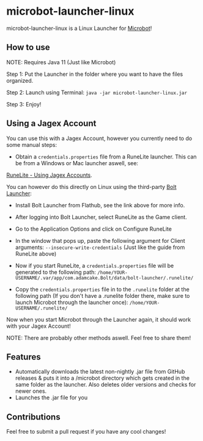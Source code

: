 # microbot-launcher-linux

microbot-launcher-linux is a Linux Launcher for [Microbot](https://github.com/chsami/microbot)!

## How to use
NOTE: Requires Java 11 (Just like Microbot)

Step 1: Put the Launcher in the folder where you want to have the files organized.

Step 2: Launch using Terminal: ```java -jar microbot-launcher-linux.jar```

Step 3: Enjoy!

## Using a Jagex Account
You can use this with a Jagex Account, however you currently need to do some manual steps:

- Obtain a `credentials.properties` file from a RuneLite launcher. This can be from a Windows or Mac launcher aswell, see:

[RuneLite - Using Jagex Accounts](https://github.com/runelite/runelite/wiki/Using-Jagex-Accounts).

You can however do this directly on Linux using the third-party [Bolt Launcher](https://github.com/Adamcake/Bolt/):

- Install Bolt Launcher from Flathub, see the link above for more info.

- After logging into Bolt Launcher, select RuneLite as the Game client.

- Go to the Application Options and click on Configure RuneLite

- In the window that pops up, paste the following argument for Client arguments: `--insecure-write-credentials` (Just like the guide from RuneLite above)

- Now if you start RuneLite, a `credentials.properties` file will be generated to the following path: `/home/YOUR-USERNAME/.var/app/com.adamcake.Bolt/data/bolt-launcher/.runelite/`

- Copy the `credentials.properties` file in to the `.runelite` folder at the following path (If you don't have a .runelite folder there, make sure to launch Microbot through the launcher once): `/home/YOUR-USERNAME/.runelite/`

Now when you start Microbot through the Launcher again, it should work with your Jagex Account!

NOTE: There are probably other methods aswell. Feel free to share them!

## Features
- Automatically downloads the latest non-nightly .jar file from GitHub releases & puts it into a /microbot directory which gets created in the same folder as the launcher. Also deletes older versions and checks for newer ones.
- Launches the .jar file for you

## Contributions
Feel free to submit a pull request if you have any cool changes!
